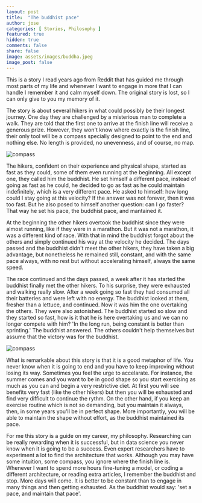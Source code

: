```yaml
---
layout: post
title:  "The buddhist pace"
author: jose
categories: [ Stories, Philosophy ]
featured: true
hidden: true
comments: false
share: false
image: assets/images/buddha.jpeg
image_post: false
---
```


This is a story I read years ago from Reddit that has guided me through most parts of my life and whenever I want to engage in more that I can handle I remember it and calm myself down. The original story is lost, so I can only give to you my memory of it.

The story is about several hikers in what could possibly be their longest journey. One day they are challenged by a misterious man to complete a walk. They are told that the first one to arrive at the finish line will receive a generous prize. However, they won't know where exactly is the finish line, their only tool will be a compass specially designed to point to the end and nothing else. No length is provided, no unevenness, and of course, no map.

<p class="text-center"><img class="shadow" src="{{site.baseurl}}/assets/images/compass.jpg" alt="compass" /></p>

The hikers, confident on their experience and physical shape, started as fast as they could, some of them even running at the beginning. All except one, they called him the buddhist. He set himself a different pace, instead of going as fast as he could, he decided to go as fast as he could maintain indefinitely, which is a very different pace. He asked to himself: how long could I stay going at this velocity? If the answer was not forever, then it was too fast. But he also posed to himself another question: can I go faster? That way he set his pace, the buddhist pace, and mantained it.

At the beginning the other hikers overtook the buddhist since they were almost running, like if they were in a marathon. But it was not a marathon, it was a different kind of race. With that in mind the buddhist forgot about the others and simply continued his way at the velocity he decided. The days passed and the buddhist didn't meet the other hikers, they have taken a big advantage, but nonetheless he remained still, constant, and with the same pace always, with no rest but without accelerating himself, always the same speed.

The race continued and the days passed, a week after it has started the buddhist finally met the other hikers. To his surprise, they were exhausted and walking really slow. After a week going so fast they had consumed all their batteries and were left with no energy. The buddhist looked at them, fresher than a lettuce, and continued. Now it was him the one overtaking the others. They were also astonished. The buddhist started so slow and they started so fast, how is it that he is here overtaking us and we can no longer compete with him? 'In the long run, being constant is better than sprinting.' The buddhist answered. The others couldn't help themselves but assume that the victory was for the buddhist.

<p class="text-center"><img class="shadow" src="{{site.baseurl}}/assets/images/finish.jpg" alt="compass"/></p>

What is remarkable about this story is that it is a good metaphor of life. You never know when it is going to end and you have to keep improving without losing its way. Sometimes you feel the urge to accelarate. For instance, the summer comes and you want to be in good shape so you start exercising as much as you can and begin a very restrictive diet. At first you will see benefits very fast (like the other hikers) but then you will be exhausted and find very difficult to continue the rythm. On the other hand, if you keep an exercise routine which is not so demanding, but you maintain it always, then, in some years you'll be in perfect shape. More importantly, you will be able to maintain the shape without effort, as the buddhist maintained its pace.

For me this story is a guide on my career, my philosophy. Researching can be really rewarding when it is successful, but in data science you never know when it is going to be a success. Even expert researchers have to experiment a lot to find the architecture that works. Although you may have some intuition, some compass, you ignore where the finish line is. Whenever I want to spend more hours fine-tuning a model, or coding a different architecture, or reading extra articles, I remember the buddhist and stop. More days will come. It is better to be constant than to engage in many things and then getting exhausted. As the buddhist would say: 'set a pace, and maintain that pace'.
